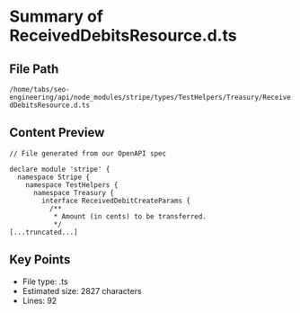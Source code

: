 # Summary of ReceivedDebitsResource.d.ts
  
## File Path
`/home/tabs/seo-engineering/api/node_modules/stripe/types/TestHelpers/Treasury/ReceivedDebitsResource.d.ts`

## Content Preview
```
// File generated from our OpenAPI spec

declare module 'stripe' {
  namespace Stripe {
    namespace TestHelpers {
      namespace Treasury {
        interface ReceivedDebitCreateParams {
          /**
           * Amount (in cents) to be transferred.
           */
[...truncated...]
```

## Key Points
- File type: .ts
- Estimated size: 2827 characters
- Lines: 92
